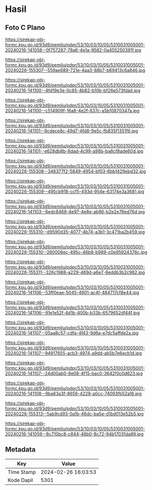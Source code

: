 # Hasil

## Foto C Plano

https://sirekap-obj-formc.kpu.go.id/93d9/pemilu/pdpr/53/10/03/10/05/5310031005001-20240216-141058--0f757287-78a6-4e1a-9582-0a455250391f.jpg

https://sirekap-obj-formc.kpu.go.id/93d9/pemilu/pdpr/53/10/03/10/05/5310031005001-20240226-155307--559ae689-721e-4aa3-88b7-b69413c6a846.jpg

https://sirekap-obj-formc.kpu.go.id/93d9/pemilu/pdpr/53/10/03/10/05/5310031005001-20240216-141100--4fd19e3e-0c85-4b82-b10b-bf26e573fdad.jpg

https://sirekap-obj-formc.kpu.go.id/93d9/pemilu/pdpr/53/10/03/10/05/5310031005001-20240216-141100--c514909f-16a8-4e2f-837c-a5b10870347a.jpg

https://sirekap-obj-formc.kpu.go.id/93d9/pemilu/pdpr/53/10/03/10/05/5310031005001-20240216-141101--8cdece8c-49d7-4fd8-9e5c-fb835f1351f6.jpg

https://sirekap-obj-formc.kpu.go.id/93d9/pemilu/pdpr/53/10/03/10/05/5310031005001-20240216-141101--e628db8b-8dad-4c99-a98b-ba8cf8ade60d.jpg

https://sirekap-obj-formc.kpu.go.id/93d9/pemilu/pdpr/53/10/03/10/05/5310031005001-20240226-155308--346377f2-5849-4954-bf03-6bb1429ebd32.jpg

https://sirekap-obj-formc.kpu.go.id/93d9/pemilu/pdpr/53/10/03/10/05/5310031005001-20240226-155309--495cb918-ccf5-493d-954e-63174e3a3681.jpg

https://sirekap-obj-formc.kpu.go.id/93d9/pemilu/pdpr/53/10/03/10/05/5310031005001-20240216-141103--6edc8468-4e97-4e8e-ab86-b2e2e76ed76d.jpg

https://sirekap-obj-formc.kpu.go.id/93d9/pemilu/pdpr/53/10/03/10/05/5310031005001-20240226-155310--d9590d35-4077-4b74-a3b1-3c471ba2b459.jpg

https://sirekap-obj-formc.kpu.go.id/93d9/pemilu/pdpr/53/10/03/10/05/5310031005001-20240226-155310--260008ec-495c-46b8-b989-c0e95924376c.jpg

https://sirekap-obj-formc.kpu.go.id/93d9/pemilu/pdpr/53/10/03/10/05/5310031005001-20240226-155311--326c1988-a229-469d-a6e7-6eddb3b2c962.jpg

https://sirekap-obj-formc.kpu.go.id/93d9/pemilu/pdpr/53/10/03/10/05/5310031005001-20240216-141106--53ff0eae-5045-4901-ac4f-484717cf8e44.jpg

https://sirekap-obj-formc.kpu.go.id/93d9/pemilu/pdpr/53/10/03/10/05/5310031005001-20240216-141106--91e1e52f-4d1b-400b-b33b-6579652df44f.jpg

https://sirekap-obj-formc.kpu.go.id/93d9/pemilu/pdpr/53/10/03/10/05/5310031005001-20240216-141107--05aa8c57-cdfa-4f43-9d6a-e7dc5affde2a.jpg

https://sirekap-obj-formc.kpu.go.id/93d9/pemilu/pdpr/53/10/03/10/05/5310031005001-20240216-141107--94917655-acb3-4974-a9dd-ab5b7e6ecb1d.jpg

https://sirekap-obj-formc.kpu.go.id/93d9/pemilu/pdpr/53/10/03/10/05/5310031005001-20240216-141107--24d00ab0-8e08-4f15-bac0-3642f0c0d623.jpg

https://sirekap-obj-formc.kpu.go.id/93d9/pemilu/pdpr/53/10/03/10/05/5310031005001-20240216-141108--9ba63a3f-8656-4229-a0cc-74093fb52a16.jpg

https://sirekap-obj-formc.kpu.go.id/93d9/pemilu/pdpr/53/10/03/10/05/5310031005001-20240226-155313--5ab9cd93-0a1b-46dc-ba5e-d1bd013e52b5.jpg

https://sirekap-obj-formc.kpu.go.id/93d9/pemilu/pdpr/53/10/03/10/05/5310031005001-20240216-141059--8c710bc8-c844-46b0-8c72-94b17031da89.jpg


## Metadata

| Key        | Value               |
| ---------- | ------------------- |
| Time Stamp | 2024-02-26 16:03:53 |
| Kode Dapil | 5301                |



